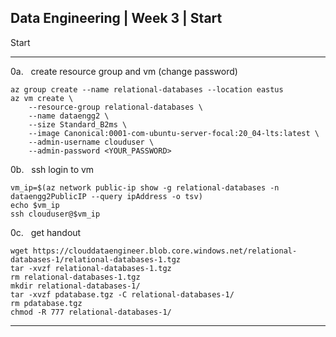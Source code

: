 ## Data Engineering | Week 3 | Start

Start

---

0a.   create resource group and vm (change password)
```
az group create --name relational-databases --location eastus
az vm create \
    --resource-group relational-databases \
    --name dataengg2 \
    --size Standard_B2ms \
    --image Canonical:0001-com-ubuntu-server-focal:20_04-lts:latest \
    --admin-username clouduser \
    --admin-password <YOUR_PASSWORD>
```

0b.   ssh login to vm
```
vm_ip=$(az network public-ip show -g relational-databases -n dataengg2PublicIP --query ipAddress -o tsv)
echo $vm_ip
ssh clouduser@$vm_ip
```

0c.   get handout
```
wget https://clouddataengineer.blob.core.windows.net/relational-databases-1/relational-databases-1.tgz
tar -xvzf relational-databases-1.tgz
rm relational-databases-1.tgz
mkdir relational-databases-1/
tar -xvzf pdatabase.tgz -C relational-databases-1/
rm pdatabase.tgz
chmod -R 777 relational-databases-1/
```

---


